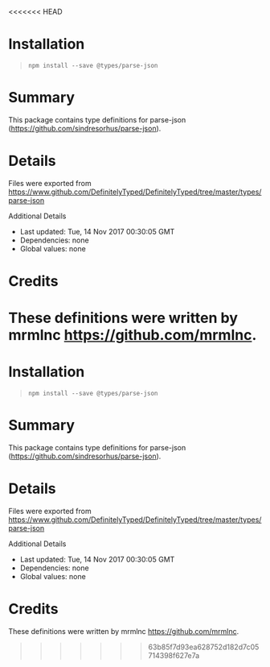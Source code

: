 <<<<<<< HEAD
# Installation
> `npm install --save @types/parse-json`

# Summary
This package contains type definitions for parse-json (https://github.com/sindresorhus/parse-json).

# Details
Files were exported from https://www.github.com/DefinitelyTyped/DefinitelyTyped/tree/master/types/parse-json

Additional Details
 * Last updated: Tue, 14 Nov 2017 00:30:05 GMT
 * Dependencies: none
 * Global values: none

# Credits
These definitions were written by mrmlnc <https://github.com/mrmlnc>.
=======
# Installation
> `npm install --save @types/parse-json`

# Summary
This package contains type definitions for parse-json (https://github.com/sindresorhus/parse-json).

# Details
Files were exported from https://www.github.com/DefinitelyTyped/DefinitelyTyped/tree/master/types/parse-json

Additional Details
 * Last updated: Tue, 14 Nov 2017 00:30:05 GMT
 * Dependencies: none
 * Global values: none

# Credits
These definitions were written by mrmlnc <https://github.com/mrmlnc>.
>>>>>>> 63b85f7d93ea628752d182d7c05714398f627e7a
